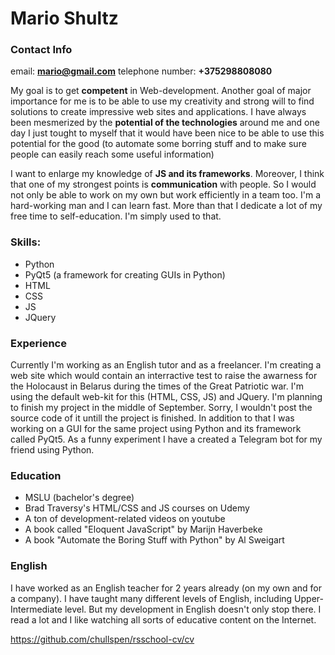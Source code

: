 # Mario Shultz

### Contact Info
email: **mario@gmail.com**
telephone number: **+375298808080**

My goal is to get **competent** in Web-development. Another goal of major importance for me is to be able to use my creativity and strong will to find solutions to create impressive web sites and applications. I have always been mesmerized by the **potential of the technologies** around me and one day I just tought to myself that it would have been nice to be able to use this potential for the good (to automate some borring stuff and to make sure people can easily reach some useful information)

I want to enlarge my knowledge of **JS and its frameworks**. Moreover, I think that one of my strongest points is **communication** with people. So I would not only be able to work on my own but work efficiently in a team too.
I'm a hard-working man and I can learn fast. More than that I dedicate a lot of my free time to self-education. I'm simply used to that.

### Skills:
- Python 
- PyQt5 (a framework for creating GUIs in Python)
- HTML
- CSS
- JS
- JQuery

### Experience
Currently I'm working as an English tutor and as a freelancer. I'm creating a web site which would contain an interractive test to raise the awarness for the Holocaust in Belarus during the times of the Great Patriotic war. I'm using the default web-kit for this (HTML, CSS, JS) and JQuery. I'm planning to finish my project in the middle of September.
Sorry, I wouldn't post the source code of it untill the project is finished.
In addition to that I was working on a GUI for the same project using Python and its framework called PyQt5. 
As a funny experiment I have a created a Telegram bot for my friend using Python.


### Education 
- MSLU (bachelor's degree)
- Brad Traversy's HTML/CSS and JS courses on Udemy
- A ton of development-related videos on youtube 
- A book called "Eloquent JavaScript" by Marijn Haverbeke
- A book "Automate the Boring Stuff with Python" by Al Sweigart

### English 
I have worked as an English teacher for 2 years already (on my own and for a company). I have taught many different levels of English, including Upper-Intermediate level. 
But my development in English doesn't only stop there. I read a lot and I like watching all sorts of educative content on the Internet.



https://github.com/chullspen/rsschool-cv/cv

